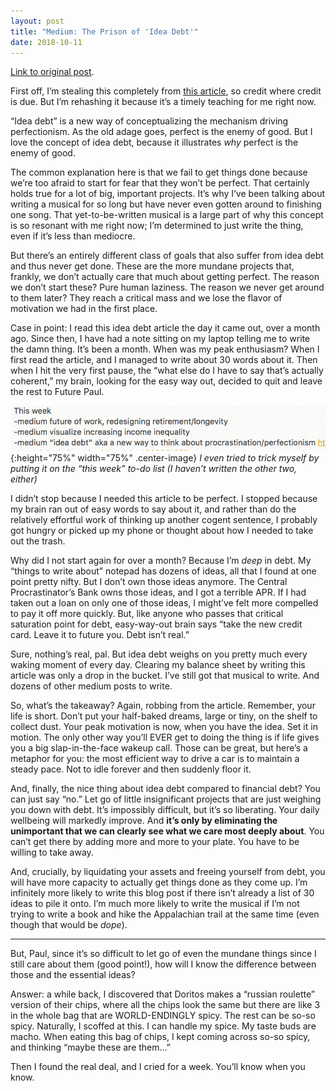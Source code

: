 ```yaml
---
layout: post
title: "Medium: The Prison of 'Idea Debt'"
date: 2018-10-11
---
```


[Link to original post](https://medium.com/@paul.n.gregg/the-prison-of-idea-debt-3b72308de615).


First off, I’m stealing this completely from [this article](https://lifehacker.com/dont-get-weighed-down-by-idea-debt-1828861275), so credit where credit is due. But I’m rehashing it because it’s a timely teaching for me right now.

“Idea debt” is a new way of conceptualizing the mechanism driving perfectionism. As the old adage goes, perfect is the enemy of good. But I love the concept of idea debt, because it illustrates *why* perfect is the enemy of good.

The common explanation here is that we fail to get things done because we’re too afraid to start for fear that they won’t be perfect. That certainly holds true for a lot of big, important projects. It’s why I’ve been talking about writing a musical for so long but have never even gotten around to finishing one song. That yet-to-be-written musical is a large part of why this concept is so resonant with me right now; I’m determined to just write the thing, even if it’s less than mediocre.

But there’s an entirely different class of goals that also suffer from idea debt and thus never get done. These are the more mundane projects that, frankly, we don’t actually care that much about getting perfect. The reason we don’t start these? Pure human laziness. The reason we never get around to them later? They reach a critical mass and we lose the flavor of motivation we had in the first place.

Case in point: I read this idea debt article the day it came out, over a month ago. Since then, I have had a note sitting on my laptop telling me to write the damn thing. It’s been a month. When was my peak enthusiasm? When I first read the article, and I managed to write about 30 words about it. Then when I hit the very first pause, the “what else do I have to say that’s actually coherent,” my brain, looking for the easy way out, decided to quit and leave the rest to Future Paul.

!["note-to-self"](/img/ideadebt.png){:height="75%" width="75%" .center-image}
*I even tried to trick myself by putting it on the “this week” to-do list (I haven’t written the other two, either)*

I didn’t stop because I needed this article to be perfect. I stopped because my brain ran out of easy words to say about it, and rather than do the relatively effortful work of thinking up another cogent sentence, I probably got hungry or picked up my phone or thought about how I needed to take out the trash.

Why did I not start again for over a month? Because I’m *deep* in debt. My “things to write about” notepad has dozens of ideas, all that I found at one point pretty nifty. But I don’t own those ideas anymore. The Central Procrastinator’s Bank owns those ideas, and I got a terrible APR. If I had taken out a loan on only one of those ideas, I might’ve felt more compelled to pay it off more quickly. But, like anyone who passes that critical saturation point for debt, easy-way-out brain says “take the new credit card. Leave it to future you. Debt isn’t real.”

Sure, nothing’s real, pal. But idea debt weighs on you pretty much every waking moment of every day. Clearing my balance sheet by writing this article was only a drop in the bucket. I’ve still got that musical to write. And dozens of other medium posts to write.

So, what’s the takeaway? Again, robbing from the article. Remember, your life is short. Don’t put your half-baked dreams, large or tiny, on the shelf to collect dust. Your peak motivation is now, when you have the idea. Set it in motion. The only other way you’ll EVER get to doing the thing is if life gives you a big slap-in-the-face wakeup call. Those can be great, but here’s a metaphor for you: the most efficient way to drive a car is to maintain a steady pace. Not to idle forever and then suddenly floor it.

And, finally, the nice thing about idea debt compared to financial debt? You can just say “no.” Let go of little insignificant projects that are just weighing you down with debt. It’s impossibly difficult, but it’s so liberating. Your daily wellbeing will markedly improve. And **it’s only by eliminating the unimportant that we can clearly see what we care most deeply about**. You can’t get there by adding more and more to your plate. You have to be willing to take away.

And, crucially, by liquidating your assets and freeing yourself from debt, you will have more capacity to actually get things done as they come up. I’m infinitely more likely to write this blog post if there isn’t already a list of 30 ideas to pile it onto. I’m much more likely to write the musical if I’m not trying to write a book and hike the Appalachian trail at the same time (even though that would be *dope*).

***

But, Paul, since it’s so difficult to let go of even the mundane things since I still care about them (good point!), how will I know the difference between those and the essential ideas?

Answer: a while back, I discovered that Doritos makes a “russian roulette” version of their chips, where all the chips look the same but there are like 3 in the whole bag that are WORLD-ENDINGLY spicy. The rest can be so-so spicy. Naturally, I scoffed at this. I can handle my spice. My taste buds are macho. When eating this bag of chips, I kept coming across so-so spicy, and thinking “maybe these are them...”

Then I found the real deal, and I cried for a week. You’ll know when you know.